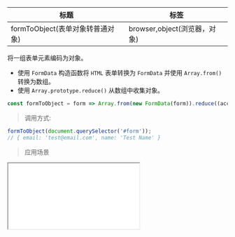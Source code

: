 |  标题   | 标签  |
|  ----  | ----  |
| formToObject(表单对象转普通对象) | browser,object(浏览器，对象) |

将一组表单元素编码为对象。

* 使用 `FormData` 构造函数将 `HTML` 表单转换为 `FormData` 并使用 `Array.from()` 转换为数组。
* 使用 `Array.prototype.reduce()` 从数组中收集对象。

```js
const formToObject = form => Array.from(new FormData(form)).reduce((acc,[k,v]) => ({ ...acc,[k]:v }),{});
```

> 调用方式:

```js
formToObject(document.querySelector('#form'));
// { email: 'test@email.com', name: 'Test Name' }
```

> 应用场景

<iframe src="codes/javascript/html/formToObject.html"></iframe>

